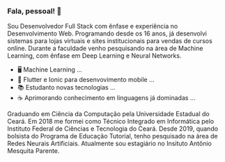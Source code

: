 ### Fala, pessoal! 👋

Sou Desenvolvedor Full Stack com ênfase e experiência no Desenvolvimento Web. Programando desde os 16 anos, já desenvolvi sistemas para lojas virtuais e sites institucionais para vendas de cursos online. Durante a faculdade venho pesquisando na área de Machine Learning, com ênfase em Deep Learning e Neural Networks.

- 🖥️ Machine Learning ...
- 📱 Flutter e Ionic para desenvovimento mobile ...
- 📚 Estudanto novas tecnologias ...
- ☕ Aprimorando conhecimento em linguagens já dominadas ...

Graduando em Ciência da Computação pela Universidade Estadual do Ceará. Em 2018 me formei como Técnico Integrado em Informática pelo Instituto Federal de Ciências e Tecnologia do Ceará. Desde 2019, quando bolsista do Programa de Educação Tutorial, tenho pesquisado na área de Redes Neurais Artificiais. Atualmente sou estagiário no Insituto Antônio Mesquita Parente.
